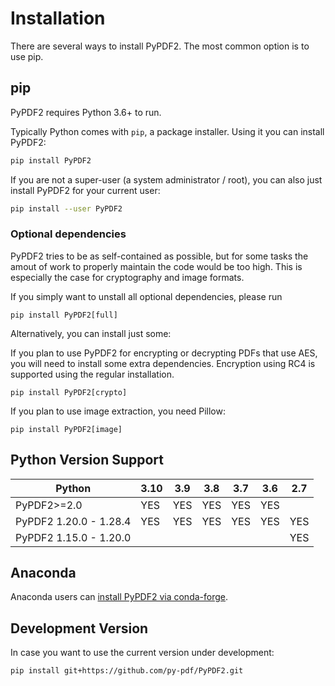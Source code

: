 # Installation

There are several ways to install PyPDF2. The most common option is to use pip.

## pip

PyPDF2 requires Python 3.6+ to run.

Typically Python comes with `pip`, a package installer. Using it you can
install PyPDF2:

```bash
pip install PyPDF2
```

If you are not a super-user (a system administrator / root), you can also just
install PyPDF2 for your current user:

```bash
pip install --user PyPDF2
```

### Optional dependencies

PyPDF2 tries to be as self-contained as possible, but for some tasks the amout
of work to properly maintain the code would be too high. This is especially the
case for cryptography and image formats.

If you simply want to unstall all optional dependencies, please run

```
pip install PyPDF2[full]
```

Alternatively, you can install just some:

If you plan to use PyPDF2 for encrypting or decrypting PDFs that use AES, you
will need to install some extra dependencies. Encryption using RC4 is supported
using the regular installation.

```
pip install PyPDF2[crypto]
```

If you plan to use image extraction, you need Pillow:

```
pip install PyPDF2[image]
```

## Python Version Support

| Python                 | 3.10 | 3.9 | 3.8 | 3.7 | 3.6 | 2.7 |
| ---------------------- | ---- | --- | --- | --- | --- | --- |
| PyPDF2>=2.0            | YES  | YES | YES | YES | YES |     |
| PyPDF2 1.20.0 - 1.28.4 | YES  | YES | YES | YES | YES | YES |
| PyPDF2 1.15.0 - 1.20.0 |      |     |     |     |     | YES |


## Anaconda

Anaconda users can [install PyPDF2 via conda-forge](https://anaconda.org/conda-forge/pypdf2).


## Development Version

In case you want to use the current version under development:

```bash
pip install git+https://github.com/py-pdf/PyPDF2.git
```
